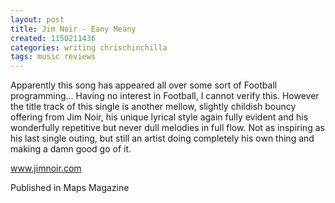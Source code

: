 ```yaml
---
layout: post
title: Jim Noir - Eany Meany
created: 1150211436
categories: writing chrischinchilla
tags: music reviews
---
```


Apparently this song has appeared all over some sort of Football programming... Having no interest in Football, I cannot verify this. However the title track of this single is another mellow, slightly childish bouncy offering from Jim Noir, his unique lyrical style again fully evident and his wonderfully repetitive but never dull melodies in full flow. Not as inspiring as his last single outing, but still an artist doing completely his own thing and making a damn good go of it.

<a href='http://www.jimnoir.com' target='_blank'>www.jimnoir.com</a>

Published in Maps Magazine
